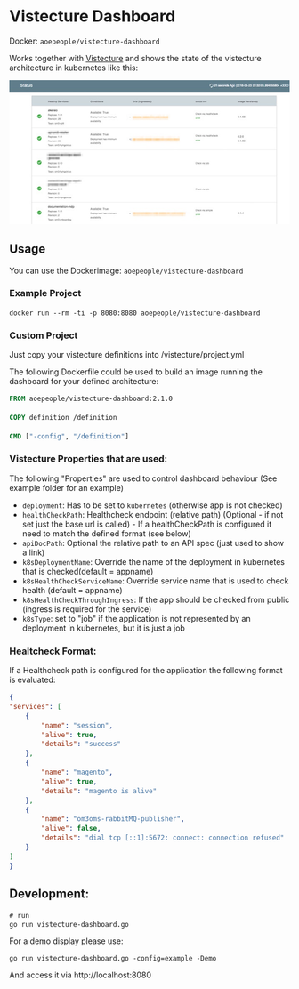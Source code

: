 # Vistecture Dashboard

Docker: `aoepeople/vistecture-dashboard`

Works together with [Vistecture](https://github.com/aoepeople/vistecture) and shows the state of the vistecture architecture in kubernetes like this:

![Vistecture_Dashboard](screenshot.jpg)


## Usage ##

You can use the Dockerimage: `aoepeople/vistecture-dashboard`

### Example Project

```
docker run --rm -ti -p 8080:8080 aoepeople/vistecture-dashboard
```

### Custom Project
Just copy your vistecture definitions into /vistecture/project.yml

The following Dockerfile could be used to build an image running the dashboard for your defined architecture:

```dockerfile
FROM aoepeople/vistecture-dashboard:2.1.0

COPY definition /definition

CMD ["-config", "/definition"]
```

### Vistecture Properties that are used:
The following "Properties" are used to control dashboard behaviour
(See example folder for an example)
- `deployment`: Has to be set to `kubernetes` (otherwise app is not checked)
- `healthCheckPath`: Healthcheck endpoint (relative path) (Optional - if not set just the base url is called) - If a healthCheckPath is configured it need to match the defined format (see below)
- `apiDocPath`: Optional the relative path to an API spec (just used to show a link)
- `k8sDeploymentName`: Override the name of the deployment in kubernetes that is checked(default = appname)
- `k8sHealthCheckServiceName`: Override service name that is used to check health (default = appname)
- `k8sHealthCheckThroughIngress`: If the app should be checked from public (ingress is required for the service)
- `k8sType`: set to "job" if the application is not represented by an deployment in kubernetes, but it is just a job

### Healtcheck Format:

If a Healthcheck path is configured for the application the following format is evaluated:

```json
{
"services": [
    {
        "name": "session",
        "alive": true,
        "details": "success"
    },
    {
        "name": "magento",
        "alive": true,
        "details": "magento is alive"
    },
    {
        "name": "om3oms-rabbitMQ-publisher",
        "alive": false,
        "details": "dial tcp [::1]:5672: connect: connection refused"
    }
]
}
```

## Development: ##

```
# run
go run vistecture-dashboard.go
```

For a demo display please use:
```
go run vistecture-dashboard.go -config=example -Demo
```

And access it via http://localhost:8080
